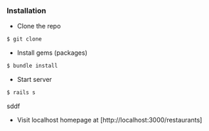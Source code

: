 ### Installation

* Clone the repo
```sh
$ git clone
```

* Install gems (packages)
```sh
$ bundle install
```

* Start server
```sh
$ rails s
```

sddf

* Visit localhost homepage at [http://localhost:3000/restaurants]
